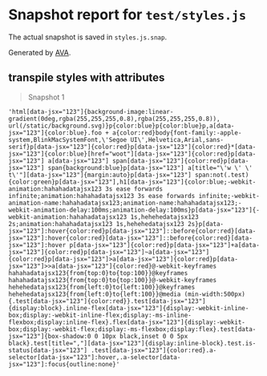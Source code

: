 # Snapshot report for `test/styles.js`

The actual snapshot is saved in `styles.js.snap`.

Generated by [AVA](https://ava.li).

## transpile styles with attributes

> Snapshot 1

    'html[data-jsx="123"]{background-image:linear-gradient(0deg,rgba(255,255,255,0.8),rgba(255,255,255,0.8)), url(/static/background.svg)}p{color:blue}p{color:blue}p,a[data-jsx="123"]{color:blue}.foo + a{color:red}body{font-family:-apple-system,BlinkMacSystemFont,\'Segoe UI\',Helvetica,Arial,sans-serif}p[data-jsx="123"]{color:red}p[data-jsx="123"]{color:red}*[data-jsx="123"]{color:blue}[href="woot"][data-jsx="123"]{color:red}p[data-jsx="123"] a[data-jsx="123"] span[data-jsx="123"]{color:red}p[data-jsx="123"] span{background:blue}p[data-jsx="123"] a[title="\'w \' \' t\'"][data-jsx="123"]{margin:auto}p[data-jsx="123"] span:not(.test){color:green}p[data-jsx="123"],h1[data-jsx="123"]{color:blue;-webkit-animation:hahahadatajsx123 3s ease forwards infinite;animation:hahahadatajsx123 3s ease forwards infinite;-webkit-animation-name:hahahadatajsx123;animation-name:hahahadatajsx123;-webkit-animation-delay:100ms;animation-delay:100ms}p[data-jsx="123"]{-webkit-animation:hahahadatajsx123 1s,hehehedatajsx123 2s;animation:hahahadatajsx123 1s,hehehedatajsx123 2s}p[data-jsx="123"]:hover{color:red}p[data-jsx="123"]::before{color:red}[data-jsx="123"]:hover{color:red}[data-jsx="123"]::before{color:red}[data-jsx="123"]:hover p[data-jsx="123"]{color:red}p[data-jsx="123"]+a[data-jsx="123"]{color:red}p[data-jsx="123"]~a[data-jsx="123"]{color:red}p[data-jsx="123"]>a[data-jsx="123"]{color:red}p[data-jsx="123"]>>a[data-jsx="123"]{color:red}@-webkit-keyframes hahahadatajsx123{from{top:0}to{top:100}}@keyframes hahahadatajsx123{from{top:0}to{top:100}}@-webkit-keyframes hehehedatajsx123{from{left:0}to{left:100}}@keyframes hehehedatajsx123{from{left:0}to{left:100}}@media (min-width:500px){.test[data-jsx="123"]{color:red}}.test[data-jsx="123"]{display:block}.inline-flex[data-jsx="123"]{display:-webkit-inline-box;display:-webkit-inline-flex;display:-ms-inline-flexbox;display:inline-flex}.flex[data-jsx="123"]{display:-webkit-box;display:-webkit-flex;display:-ms-flexbox;display:flex}.test[data-jsx="123"]{box-shadow:0 0 10px black,inset 0 0 5px black}.test[title=","][data-jsx="123"]{display:inline-block}.test.is-status[data-jsx="123"] .test[data-jsx="123"]{color:red}.a-selector[data-jsx="123"]:hover,.a-selector[data-jsx="123"]:focus{outline:none}'
